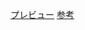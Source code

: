 [プレビュー](http://tenshipure.github.io/Markup/02-sandbox/11-select-menu/index.html)
[参考](http://gihyo.jp/design/serial/01/jquery-site-production/0012)
